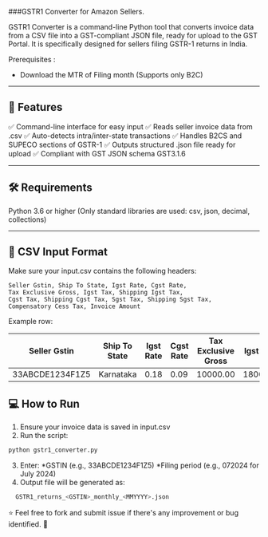 ###GSTR1 Converter for Amazon Sellers. 

GSTR1 Converter is a command-line Python tool that converts invoice data from a CSV file into a GST-compliant JSON file, ready for upload to the GST Portal. It is specifically designed for sellers filing GSTR-1 returns in India.

Prerequisites : 
* Download the MTR of Filing month (Supports only B2C)
---------------------------

🚀 Features
----
✅ Command-line interface for easy input
✅ Reads seller invoice data from .csv
✅ Auto-detects intra/inter-state transactions
✅ Handles B2CS and SUPECO sections of GSTR-1
✅ Outputs structured .json file ready for upload
✅ Compliant with GST JSON schema GST3.1.6

-----------------

🛠 Requirements
----
Python 3.6 or higher
(Only standard libraries are used: csv, json, decimal, collections)

----------

## 📁 CSV Input Format

Make sure your input.csv contains the following headers:

  ```text
  Seller Gstin, Ship To State, Igst Rate, Cgst Rate,
  Tax Exclusive Gross, Igst Tax, Shipping Igst Tax,
  Cgst Tax, Shipping Cgst Tax, Sgst Tax, Shipping Sgst Tax,
  Compensatory Cess Tax, Invoice Amount
```
Example row:

| Seller Gstin     | Ship To State | Igst Rate | Cgst Rate | Tax Exclusive Gross | Igst Tax | Invoice Amount |
|------------------|---------------|-----------|-----------|---------------------|----------|----------------|
| 33ABCDE1234F1Z5  | Karnataka     | 0.18      | 0.09      | 10000.00            | 1800.00  | 11800.00       |

## 💻 How to Run
1. Ensure your invoice data is saved in input.csv
2. Run the script:
```bash
python gstr1_converter.py
```
3. Enter:
    *GSTIN (e.g., 33ABCDE1234F1Z5)
    *Filing period (e.g., 072024 for July 2024)
4. Output file will be generated as:
```bash
  GSTR1_returns_<GSTIN>_monthly_<MMYYYY>.json
```

⭐ Feel free to fork and submit issue if there's any improvement or bug identified.  🙌
